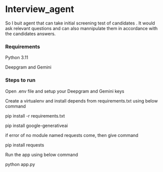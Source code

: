 # Interview_agent
So I buit agent that can take initial screening test of candidates . It would ask relevant questions and can also mannipulate them in accordance with the candidates answers.
### Requirements

Python 3.11

Deepgram and Gemini

### Steps to run

Open .env file and setup your Deepgram and Gemini keys

Create a virtualenv and install depends from requirements.txt using below command

pip install -r requirements.txt

pip install google-generativeai

if error of no module named requests come, then give command 

pip install requests

Run the app using below command

python app.py

